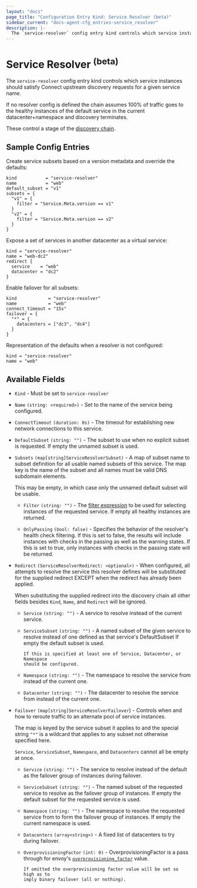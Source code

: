 ```yaml
---
layout: "docs"
page_title: "Configuration Entry Kind: Service Resolver (beta)"
sidebar_current: "docs-agent-cfg_entries-service_resolver"
description: |-
  The `service-resolver` config entry kind controls which service instances should satisfy Connect upstream discovery requests for a given service name.
---
```


# Service Resolver <sup>(beta)</sup>

The `service-resolver` config entry kind controls which service instances
should satisfy Connect upstream discovery requests for a given service name.

If no resolver config is defined the chain assumes 100% of traffic goes to the
healthy instances of the default service in the current datacenter+namespace
and discovery terminates.

These control a stage of the [discovery chain](/docs/connect/discovery-chain.html).

## Sample Config Entries

Create service subsets based on a version metadata and override the defaults:

```hcl
kind           = "service-resolver"
name           = "web"
default_subset = "v1"
subsets = {
  "v1" = {
    filter = "Service.Meta.version == v1"
  }
  "v2" = {
    filter = "Service.Meta.version == v2"
  }
}
```

Expose a set of services in another datacenter as a virtual service:

```hcl
kind = "service-resolver"
name = "web-dc2"
redirect {
  service    = "web"
  datacenter = "dc2"
}
```

Enable failover for all subsets:

```hcl
kind            = "service-resolver"
name            = "web"
connect_timeout = "15s"
failover = {
  "*" = {
    datacenters = ["dc3", "dc4"]
  }
}
```

Representation of the defaults when a resolver is not configured:

```hcl
kind = "service-resolver"
name = "web"
```

## Available Fields

- `Kind` - Must be set to `service-resolver`

- `Name` `(string: <required>)` - Set to the name of the service being configured.

- `ConnectTimeout` `(duration: 0s)` - The timeout for establishing new network
  connections to this service.

- `DefaultSubset` `(string: "")` - The subset to use when no explicit subset is
  requested. If empty the unnamed subset is used.

- `Subsets` `(map[string]ServiceResolverSubset)` - A map of subset name to
  subset definition for all usable named subsets of this service. The map key
  is the name of the subset and all names must be valid DNS subdomain elements.

    This may be empty, in which case only the unnamed default subset will be
    usable.

  - `Filter` `(string: "")` - The 
    [filter expression](/api/features/filtering.html) to be used for selecting
    instances of the requested service. If empty all healthy instances are
    returned.

  - `OnlyPassing` `(bool: false)` - Specifies the behavior of the resolver's
    health check filtering. If this is set to false, the results will include
    instances with checks in the passing as well as the warning states. If this
    is set to true, only instances with checks in the passing state will be
    returned.

- `Redirect` `(ServiceResolverRedirect: <optional>)` - When configured, all
  attempts to resolve the service this resolver defines will be substituted for
  the supplied redirect EXCEPT when the redirect has already been applied.

    When substituting the supplied redirect into the discovery chain all other
    fields besides `Kind`, `Name`, and `Redirect` will be ignored.

  - `Service` `(string: "")` - A service to resolve instead of the current
    service.

  - `ServiceSubset` `(string: "")` - A named subset of the given service to
    resolve instead of one defined as that service's DefaultSubset If empty the
    default subset is used.

        If this is specified at least one of Service, Datacenter, or Namespace
        should be configured.

  - `Namespace` `(string: "")` - The namespace to resolve the service from
    instead of the current one.

  - `Datacenter` `(string: "")` - The datacenter to resolve the service from
    instead of the current one.

- `Failover` `(map[string]ServiceResolverFailover`) - Controls when and how to
  reroute traffic to an alternate pool of service instances.

    The map is keyed by the service subset it applies to and the special
    string `"*"` is a wildcard that applies to any subset not otherwise
    specified here.

    `Service`, `ServiceSubset`, `Namespace`, and `Datacenters` cannot all be
    empty at once.

  - `Service` `(string: "")` - The service to resolve instead of the default as
    the failover group of instances during failover.

  - `ServiceSubset` `(string: "")` - The named subset of the requested service
    to resolve as the failover group of instances. If empty the default subset
    for the requested service is used.

  - `Namespace` `(string: "")` - The namespace to resolve the requested service
    from to form the failover group of instances. If empty the current
    namespace is used.

  - `Datacenters` `(array<string>)` - A fixed list of datacenters to try during
    failover.

  - `OverprovisioningFactor` `(int: 0)` - OverprovisioningFactor is a pass
    through for envoy's
    [`overprovisioning_factor`](https://www.envoyproxy.io/docs/envoy/v1.10.0/intro/arch_overview/load_balancing/priority)
    value.

        If omitted the overprovisioning factor value will be set so high as to
        imply binary failover (all or nothing).

